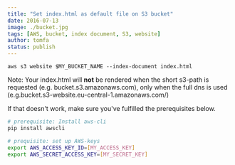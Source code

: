 ```yaml
---
title: "Set index.html as default file on S3 bucket"
date: 2016-07-13
image: ./bucket.jpg
tags: [AWS, bucket, index document, S3, website]
author: tomfa
status: publish
---
```


```
aws s3 website $MY_BUCKET_NAME --index-document index.html
```` 

Note: Your index.html will **not** be rendered when the short s3-path is requested (e.g. bucket.s3.amazonaws.com), only when the full dns is used (e.g.bucket.s3-website.eu-central-1.amazonaws.com/) 

If that doesn't work, make sure you've fulfilled the prerequisites below.

```bash
# prerequisite: Install aws-cli
pip install awscli

# prequisite: set up AWS-keys
export AWS_ACCESS_KEY_ID=[MY_ACCESS_KEY]
export AWS_SECRET_ACCESS_KEY=[MY_SECRET_KEY]
```
